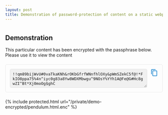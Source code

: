 ```yaml
---
layout: post
title: Demonstration of password-protection of content on a static webpage
---
```


# 

## Demonstration
This particular content has been encrypted with the passphrase below. Please use it to view the content

<style>
  /* Minimal container styling */
  .copy-widget-container-icon {
    max-width: 480px; /* Keep it relatively small */
    margin: 1.5em auto; /* Center it horizontally with less vertical spacing */
    padding: 1em; /* Reduced padding */
    border: 1px solid var(--border-color, #e8e8e8); /* Blend with theme border */
    border-radius: 6px; /* Slightly smaller radius */
    background-color: var(--background-color-alt, #fdfdfd); /* Subtle background */
    display: flex; /* Use flexbox for layout */
    align-items: flex-start; /* Align items to the top */
    gap: 0.8em; /* Space between text area and icon */
  }

  /* Textarea for displaying content */
  #copyableTextIcon {
    flex-grow: 1; /* Allow textarea to take available space */
    min-height: 60px; /* Minimum height, even smaller */
    padding: 0.6em;
    border: 1px solid var(--border-color, #ddd);
    border-radius: 4px;
    box-sizing: border-box;
    font-family: monospace; /* Monospace for code/data */
    font-size: 0.9em;
    resize: vertical; /* Allow vertical resizing by user */
    background-color: var(--code-background-color, #f0f0f0); /* Blend with code blocks */
    color: inherit; /* Inherit text color */
  }

  /* Copy icon styling */
  .copy-icon-wrapper {
    display: flex;
    flex-direction: column;
    align-items: center;
    gap: 0.3em; /* Space between icon and status text */
    flex-shrink: 0; /* Prevent it from shrinking */
  }

  .copy-icon {
    width: 24px; /* Icon size */
    height: 24px;
    cursor: pointer;
    fill: var(--link-color, #268bd2); /* Icon color from theme link color */
    transition: fill 0.2s ease, transform 0.1s ease;
  }

  .copy-icon:hover {
    fill: var(--link-color-hover, #1a6ba8); /* Darker on hover */
    transform: translateY(-1px);
  }

  .copy-icon:active {
    transform: translateY(0);
  }

  /* Message for copy status */
  #copyStatusIcon {
    font-size: 0.75em; /* Smaller font for status */
    color: var(--text-color, #555); /* Inherit or default text color */
    white-space: nowrap; /* Prevent wrapping */
  }
  .copy-status-success {
    color: var(--success-color, #28a745); /* Green for success */
    font-weight: bold;
  }
  .copy-status-error {
    color: var(--error-color, #dc3545); /* Red for errors */
    font-weight: bold;
  }
</style>

<div class="copy-widget-container-icon">
  <textarea id="copyableTextIcon" readonly>
!!qm89bijWvU#0vaTkaKNh&rOKbGfrfWNnfhlOXy&pWmSZekC5f@!*FkIO8ppa75%4n^iyc0g83a8Yw8WDXMbwgu^9NOsY%YYh1A@Fe@G#Hc8gwZI^Bt*Xj0moOg$ghC
  </textarea>
  <div class="copy-icon-wrapper">
    <!-- SVG Icon for Copy - Two overlapping squares -->
    <svg class="copy-icon" onclick="copyContentIcon()" viewBox="0 0 24 24">
      <path d="M16 1H4c-1.1 0-2 .9-2 2v14h2V3h12V1zm3 4H8c-1.1 0-2 .9-2 2v14c0 1.1.9 2 2 2h11c1.1 0 2-.9 2-2V7c0-1.1-.9-2-2-2zm0 16H8V7h11v14z"/>
    </svg>
    <p id="copyStatusIcon"></p>
  </div>
</div>

<script>
  function copyContentIcon() {
    const copyTextarea = document.getElementById('copyableTextIcon');
    const copyStatus = document.getElementById('copyStatusIcon');

    try {
      // Select the text in the textarea
      copyTextarea.select();
      copyTextarea.setSelectionRange(0, 99999); // For mobile devices

      // Copy the text to the clipboard
      const success = document.execCommand('copy');

      if (success) {
        copyStatus.textContent = "Copied!";
        copyStatus.className = "copy-status-success";
      } else {
        copyStatus.textContent = "Failed.";
        copyStatus.className = "copy-status-error";
      }
    } catch (err) {
      console.error('Failed to copy text:', err);
      copyStatus.textContent = "Error.";
      copyStatus.className = "copy-status-error";
    }

    // Briefly reset the status message after a few seconds
    setTimeout(() => {
      copyStatus.textContent = "";
      copyStatus.className = "";
    }, 2000); // Shorter timeout for less prominent feedback
  }

  // Example of setting dynamic content if needed (uncomment and use as desired):
  // document.addEventListener('DOMContentLoaded', () => {
  //   const dynamicContent = "Your dynamic content goes here!";
  //   document.getElementById('copyableTextIcon').value = dynamicContent;
  // });
</script>

{% include protected.html url="/private/demo-encrypted/pendulum.html.enc" %}
